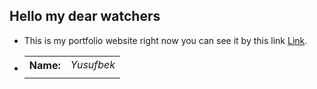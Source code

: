 ## Hello my dear watchers

* This is my portfolio website right now you can see it by this link <a target="_blank" href="https://42yuarzibekov.me" title="Watch it and enjoy">Link</a>.
* <table><tr><th>Name: </th><td><em>Yusufbek</em></td></tr><td></td></table>